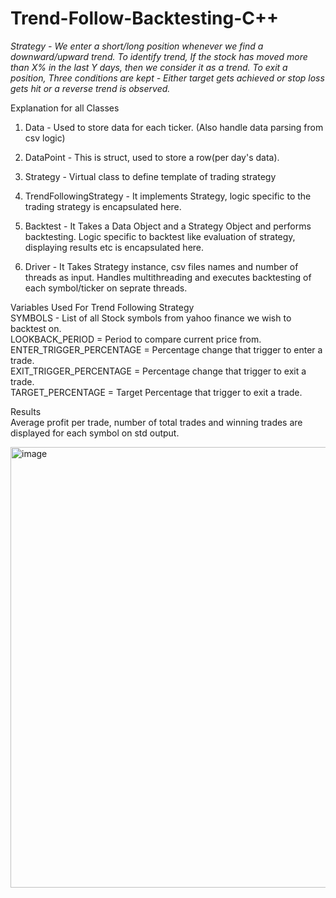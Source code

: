 # Trend-Follow-Backtesting-C++

*Strategy - We enter a short/long position whenever we find a downward/upward trend. To identify trend, If the stock has moved more than X% in the last Y days, then we consider it as a trend. To exit a position, Three conditions are kept - Either target gets achieved or stop loss gets hit or a reverse trend is observed.*

Explanation for all Classes<br />
1. Data - Used to store data for each ticker. (Also handle data parsing from csv logic)
2. DataPoint - This is struct, used to store a row(per day's data).

3. Strategy - Virtual class to define template of trading strategy
4. TrendFollowingStrategy - It implements Strategy, logic specific to the trading strategy is encapsulated here.

4. Backtest - It Takes a Data Object and a Strategy Object and performs backtesting. Logic specific to backtest like evaluation of strategy, displaying results etc is encapsulated here.

5. Driver - It Takes Strategy instance, csv files names and number of threads as input. Handles multithreading and executes backtesting of each symbol/ticker on seprate threads. 

Variables Used For Trend Following Strategy<br />
SYMBOLS  - List of all Stock symbols from yahoo finance we wish to backtest on.<br />
LOOKBACK_PERIOD = Period to compare current price from.<br />
ENTER_TRIGGER_PERCENTAGE = Percentage change that trigger to enter a trade.<br />
EXIT_TRIGGER_PERCENTAGE =  Percentage change that trigger to exit a trade.<br />
TARGET_PERCENTAGE = Target Percentage that trigger to exit a trade.

Results<br />
Average profit per trade, number of total trades and winning trades are displayed for each symbol on std output. 

<img width="705" alt="image" src="https://user-images.githubusercontent.com/53928332/229330968-5e76131b-08b5-449d-b587-4748e88496e0.png">

